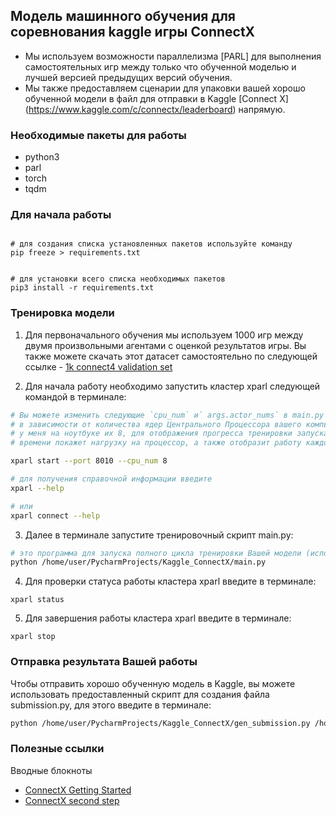 ##  Модель машинного обучения для соревнования kaggle игры ConnectX

- Мы используем возможности параллелизма [PARL]  для выполнения самостоятельных игр между только что обученной 
  моделью и лучшей версией предыдущих версий обучения.
- Мы также предоставляем сценарии для упаковки вашей хорошо обученной модели в файл для отправки в Kaggle [Connect X]
  (https://www.kaggle.com/c/connectx/leaderboard) напрямую.

### Необходимые пакеты для работы 
- python3
- parl
- torch
- tqdm

### Для начала работы


```commandline

# для создания списка установленных пакетов используйте команду
pip freeze > requirements.txt


# для установки всего списка необходимых пакетов
pip3 install -r requirements.txt
```


### Тренировка модели
1. Для первоначального обучения мы используем 1000 игр между двумя произвольными агентами с оценкой результатов игры.
   Вы также можете скачать этот датасет самостоятельно  по следующей ссылке - [1k connect4 validation 
   set](https://www.kaggle.com/petercnudde/1k-connect4-validation-set) 

2. Для начала работу необходимо запустить кластер xparl следующей командой в терминале:
```bash
# Вы можете изменить следующие `cpu_num` и` args.actor_nums` в main.py
# в зависимости от количества ядер Центрального Процессора вашего компьютера.
# у меня на ноутбуке их 8, для отображения прогресса тренировки запускаем веб-интерфейс, он в режиме реального 
# времени покажет нагрузку на процессор, а также отобразит работу каждого агента (ядра Вашего ЦП)

xparl start --port 8010 --cpu_num 8

# для получения справочной информации введите
xparl --help

# или
xparl connect --help
```

3. Далее в терминале запустите тренировочный скрипт main.py:
```bash
# это программа для запуска полного цикла тренировки Вашей модели (использует метод обучения с подкреплением)
python /home/user/PycharmProjects/Kaggle_ConnectX/main.py
```

4. Для проверки статуса работы кластера xparl введите в терминале:
```commandline
xparl status
```

5. Для завершения работы кластера xparl введите в терминале:
```commandline
xparl stop
```

### Отправка результата Вашей работы
Чтобы отправить хорошо обученную модель в Kaggle, вы можете использовать предоставленный скрипт для создания 
файла submission.py, для этого введите в терминале:
```bash
python /home/user/PycharmProjects/Kaggle_ConnectX/gen_submission.py /home/user/PycharmProjects/Kaggle_ConnectX/saved_model/best.pth.tar
```

### Полезные ссылки
Вводные блокноты
- [ConnectX Getting Started](https://www.kaggle.com/andrej0marinchenko/connectx-getting-started)
- [СonnectX second step](https://www.kaggle.com/andrej0marinchenko/onnectx-second-step)
